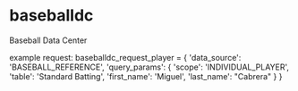 # baseballdc
Baseball Data Center

example request: 
baseballdc_request_player = {
	'data_source': 'BASEBALL_REFERENCE',
	'query_params': {
        'scope': 'INDIVIDUAL_PLAYER',
        'table': 'Standard Batting',
        'first_name': 'Miguel',
        'last_name': "Cabrera"
	}
}